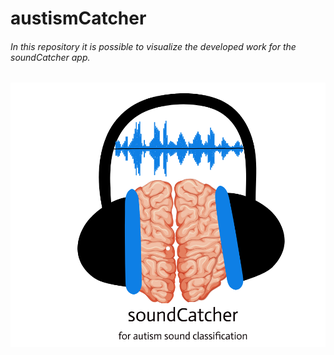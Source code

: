 # austismCatcher

###### In this repository it is possible to visualize the developed work for the soundCatcher app.
![App Icon](/android/app/src/main/res/drawable/splashscreen_image.png)
